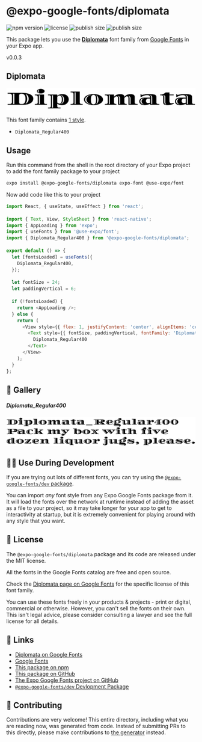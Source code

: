 # @expo-google-fonts/diplomata

![npm version](https://flat.badgen.net/npm/v/@expo-google-fonts/diplomata)
![license](https://flat.badgen.net/github/license/expo/google-fonts)
![publish size](https://flat.badgen.net/packagephobia/install/@expo-google-fonts/diplomata)
![publish size](https://flat.badgen.net/packagephobia/publish/@expo-google-fonts/diplomata)

This package lets you use the [**Diplomata**](https://fonts.google.com/specimen/Diplomata) font family from [Google Fonts](https://fonts.google.com/) in your Expo app.

v0.0.3

## Diplomata

![Diplomata](./font-family.png)

This font family contains [1 style](#-gallery).

- `Diplomata_Regular400`

## Usage

Run this command from the shell in the root directory of your Expo project to add the font family package to your project
```sh
expo install @expo-google-fonts/diplomata expo-font @use-expo/font
```

Now add code like this to your project
```js
import React, { useState, useEffect } from 'react';

import { Text, View, StyleSheet } from 'react-native';
import { AppLoading } from 'expo';
import { useFonts } from '@use-expo/font';
import { Diplomata_Regular400 } from '@expo-google-fonts/diplomata';

export default () => {
  let [fontsLoaded] = useFonts({
    Diplomata_Regular400,
  });

  let fontSize = 24;
  let paddingVertical = 6;

  if (!fontsLoaded) {
    return <AppLoading />;
  } else {
    return (
      <View style={{ flex: 1, justifyContent: 'center', alignItems: 'center' }}>
        <Text style={{ fontSize, paddingVertical, fontFamily: 'Diplomata_Regular400' }}>
          Diplomata_Regular400
        </Text>
      </View>
    );
  }
};

```

## 🔡 Gallery

##### Diplomata_Regular400
![Diplomata_Regular400](./ff25ccc70ef0385bf72a71864293132375bd427ee6e3f974f22a732523948936.ttf.png)


## 👩‍💻 Use During Development

If you are trying out lots of different fonts, you can try using the [`@expo-google-fonts/dev` package](https://github.com/expo/google-fonts/tree/master/font-packages/dev#readme).

You can import *any* font style from any Expo Google Fonts package from it. It will load the fonts
over the network at runtime instead of adding the asset as a file to your project, so it may take longer
for your app to get to interactivity at startup, but it is extremely convenient
for playing around with any style that you want.

## 📖 License

The `@expo-google-fonts/diplomata` package and its code are released under the MIT license.

All the fonts in the Google Fonts catalog are free and open source.

Check the [Diplomata page on Google Fonts](https://fonts.google.com/specimen/Diplomata) for the specific license of this font family.

You can use these fonts freely in your products & projects - print or digital, commercial or otherwise. However, you can't sell the fonts on their own. This isn't legal advice, please consider consulting a lawyer and see the full license for all details.

## 🔗 Links

- [Diplomata on Google Fonts](https://fonts.google.com/specimen/Diplomata)
- [Google Fonts](https://fonts.google.com/)
- [This package on npm](https://www.npmjs.com/package/@expo-google-fonts/diplomata)
- [This package on GitHub](https://github.com/expo/google-fonts/tree/master/font-packages/diplomata)
- [The Expo Google Fonts project on GitHub](https://github.com/expo/google-fonts)
- [`@expo-google-fonts/dev` Devlopment Package](https://github.com/expo/google-fonts/tree/master/font-packages/dev)


## 🤝 Contributing

Contributions are very welcome! This entire directory, including what you are reading now, was generated from code. Instead of submitting PRs to this directly, please make contributions to [the generator](https://github.com/expo/google-fonts/tree/master/packages/generator) instead.
